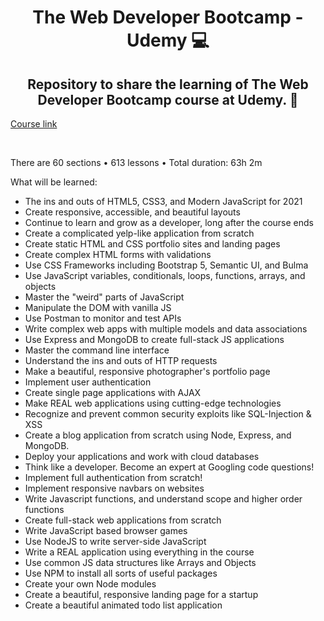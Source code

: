 <h1 align="center"> The Web Developer Bootcamp - Udemy 💻 </h1>
<h2 align="center"> Repository to share the learning of The Web Developer Bootcamp course at Udemy. 🎯</h2>

[Course link](https://www.udemy.com/course/the-web-developer-bootcamp/)

<br>


There are 60 sections • 613 lessons • Total duration: 63h 2m

What will be learned:

- The ins and outs of HTML5, CSS3, and Modern JavaScript for 2021
- Create responsive, accessible, and beautiful layouts
- Continue to learn and grow as a developer, long after the course ends
- Create a complicated yelp-like application from scratch
- Create static HTML and CSS portfolio sites and landing pages
- Create complex HTML forms with validations
- Use CSS Frameworks including Bootstrap 5, Semantic UI, and Bulma
- Use JavaScript variables, conditionals, loops, functions, arrays, and objects
- Master the "weird" parts of JavaScript
- Manipulate the DOM with vanilla JS
- Use Postman to monitor and test APIs
- Write complex web apps with multiple models and data associations
- Use Express and MongoDB to create full-stack JS applications
- Master the command line interface
- Understand the ins and outs of HTTP requests
- Make a beautiful, responsive photographer's portfolio page
- Implement user authentication
- Create single page applications with AJAX
- Make REAL web applications using cutting-edge technologies
- Recognize and prevent common security exploits like SQL-Injection & XSS
- Create a blog application from scratch using Node, Express, and MongoDB.
- Deploy your applications and work with cloud databases
- Think like a developer. Become an expert at Googling code questions!
- Implement full authentication from scratch!
- Implement responsive navbars on websites
- Write Javascript functions, and understand scope and higher order functions
- Create full-stack web applications from scratch
- Write JavaScript based browser games
- Use NodeJS to write server-side JavaScript
- Write a REAL application using everything in the course
- Use common JS data structures like Arrays and Objects
- Use NPM to install all sorts of useful packages
- Create your own Node modules
- Create a beautiful, responsive landing page for a startup
- Create a beautiful animated todo list application

